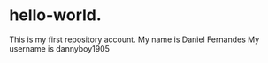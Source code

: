 # hello-world.
This is my first repository account.
My name is Daniel Fernandes
My username is dannyboy1905
